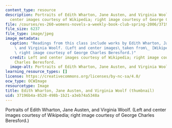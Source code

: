 ```yaml
---
content_type: resource
description: Portraits of Edith Wharton, Jane Austen, and Virginia Woolf. (Left and
  center images courtesy of Wikipedia; right image courtesy of George Charles Beresford.)
file: /courses/es-260-womens-novels-a-weekly-book-club-spring-2006/37196b4a8528498b1b21a3eb74a5348a_es-260s06-th.jpg
file_size: 6237
file_type: image/jpeg
image_metadata:
  caption: "Readings from this class include works by Edith Wharton, Jane Austen,\
    \ and Virginia Woolf. (Left and center images\_taken from\_ [Wikipedia](http://www.wikipedia.org/);\
    \ right image courtesy of George Charles Beresford.)"
  credit: Left and center images courtesy of Wikipedia; right image courtesy of George
    Charles Beresford.
  image-alt: Portraits of Edith Wharton, Jane Austen, and Virginia Woolf.
learning_resource_types: []
license: https://creativecommons.org/licenses/by-nc-sa/4.0/
ocw_type: OCWImage
resourcetype: Image
title: Edith Wharton, Jane Austen, and Virginia Woolf (thumbnail)
uid: 37196b4a-8528-498b-1b21-a3eb74a5348a
---
```

Portraits of Edith Wharton, Jane Austen, and Virginia Woolf. (Left and center images courtesy of Wikipedia; right image courtesy of George Charles Beresford.)